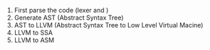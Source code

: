 1. First parse the code \(lexer and \)
2. Generate AST (Abstract Syntax Tree)
3. AST to LLVM (Abstract Syntax Tree to Low Level Virtual Macine)
4. LLVM to SSA
5. LLVM to ASM